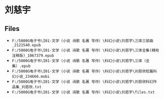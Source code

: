 # 刘慈宇

## Files

- `F:/5000G电子书\I01-文学（小说 诗歌 名著 写作）\科幻小说\刘慈宇\三体三部曲_2121540.epub`
- `F:/5000G电子书\I01-文学（小说 诗歌 名著 写作）\科幻小说\刘慈宇\三体全集(精校注释版)_1067379.epub`
- `F:/5000G电子书\I01-文学（小说 诗歌 名著 写作）\科幻小说\刘慈宇\三体（全集）.epub`
- `F:/5000G电子书\I01-文学（小说 诗歌 名著 写作）\科幻小说\刘慈宇\刘慈欣短篇科幻小说_234666.mobi`
- `F:/5000G电子书\I01-文学（小说 诗歌 名著 写作）\科幻小说\刘慈宇\刘慈欣科幻作品集_刘慈欣.txt`
- `F:/5000G电子书\I01-文学（小说 诗歌 名著 写作）\科幻小说\刘慈宇\files.txt`
